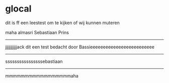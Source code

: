 # glocal
dit is ff een leestest om te kijken of wij kunnen muteren

maha almasri
Sebastiaan Prins





------------
jjjjjjjjjjjack
dit een test bedacht door Bassieeeeeeeeeeeeeeeeeeeeeeeee


---------
ssssssssssssssssebastiaan





----------
mmmmmmmmmmmmmmmmmaha



